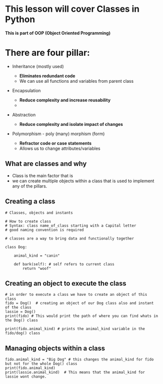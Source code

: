 # This lesson will cover Classes in Python
**This is part of OOP (Object Oriented Programming)**

# There are four pillar:
* Inheritance (mostly used)
    - **Eliminates redundant code**
    - We can use all functions and variables from parent class

* Encapsulation
    - **Reduce complexity and increase reusability**
    -
* Abstraction
    - **Reduce complexity and isolate impact of changes**


* Polymorphism - poly (many) morphism (form)
    - **Refractor code or case statements**
    - Allows us to change attributes/variables
    
## What are classes and why
* Class is the main factor that is
* we can create multiple objects within a class that is used to implement any of the pillars.

## Creating a class
```
# Classes, objects and instants

# How to create class
# Syntax: class name_of_class starting with a Capital letter
# good naming convention is required

# classes are a way to bring data and functionally together

class Dog:

    animal_kind = "canin"

    def bark(self): # self refers to current class
        return "woof"
```

## Creating an object to execute the class

```
# in order to execute a class we have to create an object of this class
fido = Dog()  # creating an object of our Dog class also and instant of the class
lassie = Dog()
print(fido) # This would print the path of where you can find whats in the Dog() class

print(fido.animal_kind) # prints the animal_kind variable in the fido/dog() class
```

## Managing objects within a class
```
fido.animal_kind = "Big Dog" # this changes the animal_kind for fido but not for the whole Dog() class
print(fido.animal_kind)
print(lassie.animal_kind)  # This means that the animal_kind for lassie wont change. 
```

